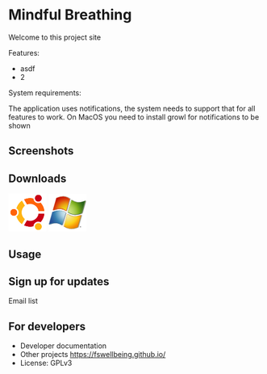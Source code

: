 # Mindful Breathing

Welcome to this project site

Features:
* asdf
* 2

System requirements:

The application uses notifications, the system needs to support that for all features to work. On MacOS you need to install growl for notifications to be shown

## Screenshots

## Downloads

[![Ubuntu](_img/ubuntu.png)](ubuntu_file_to_download) [![Windows](_img/windows.png)](windows_file_to_download)

## Usage

## Sign up for updates

Email list

## For developers

* Developer documentation
* Other projects https://fswellbeing.github.io/
* License: GPLv3
